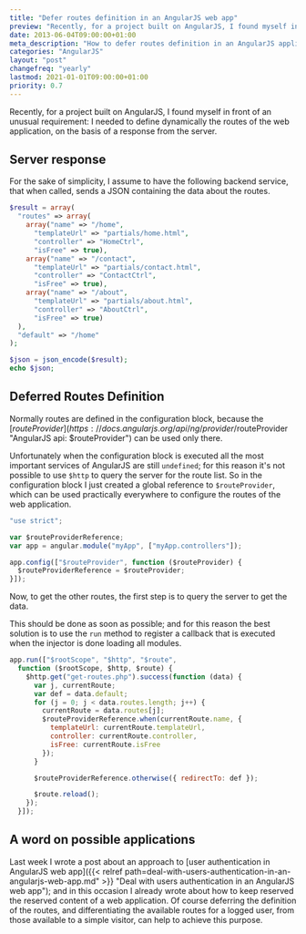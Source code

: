 ```yaml
---
title: "Defer routes definition in an AngularJS web app"
preview: "Recently, for a project built on AngularJS, I found myself in front of an unusual requirement: I needed to define dynamically the routes of the web application, on the basis of a response from the server."
date: 2013-06-04T09:00:00+01:00
meta_description: "How to defer routes definition in an AngularJS application"
categories: "AngularJS"
layout: "post"
changefreq: "yearly"
lastmod: 2021-01-01T09:00:00+01:00
priority: 0.7
---
```


Recently, for a project built on AngularJS, I found myself in front of an unusual requirement: I needed to define dynamically the routes of the web application, on the basis of a response from the server.

## Server response

For the sake of simplicity, I assume to have the following backend service, that when called, sends a JSON containing the data about the routes.

```php
$result = array(
  "routes" => array(
    array("name" => "/home",
      "templateUrl" => "partials/home.html",
      "controller" => "HomeCtrl",
      "isFree" => true),
    array("name" => "/contact",
      "templateUrl" => "partials/contact.html",
      "controller" => "ContactCtrl",
      "isFree" => true),
    array("name" => "/about",
      "templateUrl" => "partials/about.html",
      "controller" => "AboutCtrl",
      "isFree" => true)
  ),
  "default" => "/home"
);

$json = json_encode($result);
echo $json;
```

## Deferred Routes Definition

Normally routes are defined in the configuration block, because the [$routeProvider](https://docs.angularjs.org/api/ng/provider/$routeProvider "AngularJS api: $routeProvider") can be used only there.

Unfortunately when the configuration block is executed all the most important services of AngularJS are still `undefined`; for this reason it's not possible to use `$http` to query the server for the route list.
So in the configuration block I just created a global reference to `$routeProvider`, which can be used practically everywhere to configure the routes of the web application.

```js
"use strict";

var $routeProviderReference;
var app = angular.module("myApp", ["myApp.controllers"]);

app.config(["$routeProvider", function ($routeProvider) {
  $routeProviderReference = $routeProvider;
}]);
```

Now, to get the other routes, the first step is to query the server to get the data.

This should be done as soon as possible; and for this reason the best solution is to use the `run` method to register a callback that is executed when the injector is done loading all modules.

```js
app.run(["$rootScope", "$http", "$route",
  function ($rootScope, $http, $route) {
    $http.get("get-routes.php").success(function (data) {   
      var j, currentRoute;
      var def = data.default;
      for (j = 0; j < data.routes.length; j++) {
        currentRoute = data.routes[j];
        $routeProviderReference.when(currentRoute.name, {
          templateUrl: currentRoute.templateUrl,
          controller: currentRoute.controller,
          isFree: currentRoute.isFree
        });
      }

      $routeProviderReference.otherwise({ redirectTo: def });

      $route.reload();
    });
  }]);
```

## A word on possible applications

Last week I wrote a post about an approach to [user authentication in AngularJS web app]({{< relref path=deal-with-users-authentication-in-an-angularjs-web-app.md" >}} "Deal with users authentication in an AngularJS web app"); and in this occasion I already wrote about how to keep reserved the reserved content of a web application. Of course deferring the definition of the routes, and differentiating the available routes for a logged user, from those available to a simple visitor, can help to achieve this purpose.
